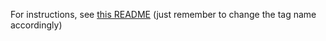 For instructions, see [this README](/circle-ci-base/README.md) (just remember to change the tag name accordingly)